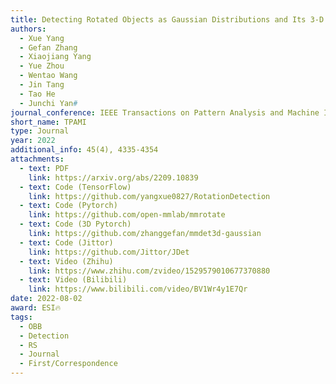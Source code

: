 ```yaml
---
title: Detecting Rotated Objects as Gaussian Distributions and Its 3-D Generalization
authors:
  - Xue Yang
  - Gefan Zhang
  - Xiaojiang Yang
  - Yue Zhou
  - Wentao Wang
  - Jin Tang
  - Tao He
  - Junchi Yan#
journal_conference: IEEE Transactions on Pattern Analysis and Machine Intelligence
short_name: TPAMI
type: Journal
year: 2022
additional_info: 45(4), 4335-4354
attachments:
  - text: PDF
    link: https://arxiv.org/abs/2209.10839
  - text: Code (TensorFlow)
    link: https://github.com/yangxue0827/RotationDetection
  - text: Code (Pytorch)
    link: https://github.com/open-mmlab/mmrotate
  - text: Code (3D Pytorch)
    link: https://github.com/zhanggefan/mmdet3d-gaussian
  - text: Code (Jittor)
    link: https://github.com/Jittor/JDet
  - text: Video (Zhihu)
    link: https://www.zhihu.com/zvideo/1529579010677370880
  - text: Video (Bilibili)
    link: https://www.bilibili.com/video/BV1Wr4y1E7Qr
date: 2022-08-02
award: ESI🔥
tags:
  - OBB
  - Detection
  - RS
  - Journal
  - First/Correspondence
---
```

